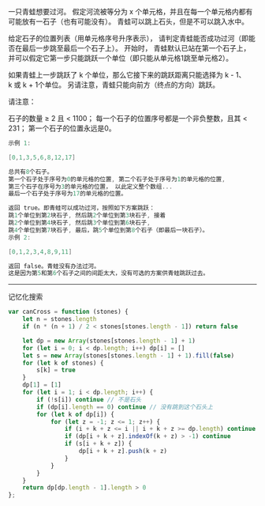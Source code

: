 
一只青蛙想要过河。 假定河流被等分为 x 个单元格，并且在每一个单元格内都有可能放有一石子（也有可能没有）。 青蛙可以跳上石头，但是不可以跳入水中。

给定石子的位置列表（用单元格序号升序表示）， 请判定青蛙能否成功过河（即能否在最后一步跳至最后一个石子上）。 开始时， 青蛙默认已站在第一个石子上，并可以假定它第一步只能跳跃一个单位（即只能从单元格1跳至单元格2）。

如果青蛙上一步跳跃了 k 个单位，那么它接下来的跳跃距离只能选择为 k - 1、k 或 k + 1个单位。 另请注意，青蛙只能向前方（终点的方向）跳跃。

请注意：

石子的数量 ≥ 2 且 < 1100；
每一个石子的位置序号都是一个非负整数，且其 < 231；
第一个石子的位置永远是0。

```cpp
示例 1:

[0,1,3,5,6,8,12,17]

总共有8个石子。
第一个石子处于序号为0的单元格的位置, 第二个石子处于序号为1的单元格的位置,
第三个石子在序号为3的单元格的位置， 以此定义整个数组...
最后一个石子处于序号为17的单元格的位置。

返回 true。即青蛙可以成功过河，按照如下方案跳跃：
跳1个单位到第2块石子, 然后跳2个单位到第3块石子, 接着
跳2个单位到第4块石子, 然后跳3个单位到第6块石子,
跳4个单位到第7块石子, 最后，跳5个单位到第8个石子（即最后一块石子）。
示例 2:

[0,1,2,3,4,8,9,11]

返回 false。青蛙没有办法过河。
这是因为第5和第6个石子之间的间距太大，没有可选的方案供青蛙跳跃过去。
```


---


记忆化搜索


```javascript
var canCross = function (stones) {
    let n = stones.length
    if (n * (n + 1) / 2 < stones[stones.length - 1]) return false

    let dp = new Array(stones[stones.length - 1] + 1)
    for (let i = 0; i < dp.length; i++) dp[i] = []
    let s = new Array(stones[stones.length - 1] + 1).fill(false)
    for (let k of stones) {
        s[k] = true
    }
    dp[1] = [1]
    for (let i = 1; i < dp.length; i++) {
        if (!s[i]) continue // 不是石头
        if (dp[i].length == 0) continue // 没有跳到这个石头上
        for (let k of dp[i]) {
            for (let z = -1; z <= 1; z++) {
                if (i + k + z <= i || i + k + z >= dp.length) continue // 跳到当前位置前面或者跳出边界
                if (dp[i + k + z].indexOf(k + z) > -1) continue
                if (s[i + k + z]) {
                    dp[i + k + z].push(k + z)
                }
            }
        }
    }
    return dp[dp.length - 1].length > 0
};
```
